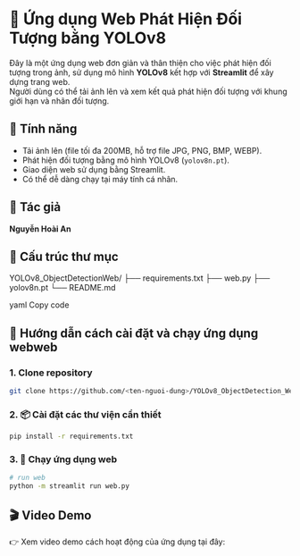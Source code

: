# 🧠 Ứng dụng Web Phát Hiện Đối Tượng bằng YOLOv8

Đây là một ứng dụng web đơn giản và thân thiện cho việc phát hiện đối tượng trong ảnh, sử dụng mô hình **YOLOv8** kết hợp với **Streamlit** để xây dựng trang web.  
Người dùng có thể tải ảnh lên và xem kết quả phát hiện đối tượng với khung giới hạn và nhãn đối tượng.



## 🌟 Tính năng

- Tải ảnh lên (file tối đa 200MB, hỗ trợ file JPG, PNG, BMP, WEBP).
- Phát hiện đối tượng bằng mô hình YOLOv8 (`yolov8n.pt`).
- Giao diện web sử dụng bằng Streamlit.
- Có thể dễ dàng chạy tại máy tính cá nhân.



## 👤 Tác giả

**Nguyễn Hoài An**



## 📁 Cấu trúc thư mục

YOLOv8_ObjectDetectionWeb/
├── requirements.txt 
├── web.py 
├── yolov8n.pt 
└── README.md

yaml
Copy code



## 🚀 Hướng dẫn cách cài đặt và chạy ứng dụng webweb

### 1. Clone repository
```bash
git clone https://github.com/<ten-nguoi-dung>/YOLOv8_ObjectDetection_Web.git
```

### 2. 📦 Cài đặt các thư viện cần thiết
```bash
pip install -r requirements.txt
```

### 3. 🚀 Chạy ứng dụng web
```bash
# run web
python -m streamlit run web.py
```


## 🎬 Video Demo
👉 Xem video demo cách hoạt động của ứng dụng tại đây:

